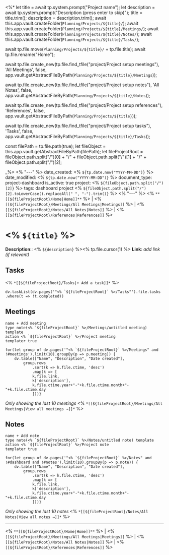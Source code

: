 <%*
let title = await tp.system.prompt("Project name");
let description = await tp.system.prompt("Description (press enter to skip)");
title = title.trim();
description = description.trim();
await this.app.vault.createFolder(`Planning/Projects/${title}/`);
await this.app.vault.createFolder(`Planning/Projects/${title}/Meetings/`);
await this.app.vault.createFolder(`Planning/Projects/${title}/Notes/`);
await this.app.vault.createFolder(`Planning/Projects/${title}/Tasks/`);

await tp.file.move(`Planning/Projects/${title}/` + tp.file.title);
await tp.file.rename("Home");

await tp.file.create_new(tp.file.find_tfile("project/Project setup meetings"), 'All Meetings', false, app.vault.getAbstractFileByPath(`Planning/Projects/${title}/Meetings`));

await tp.file.create_new(tp.file.find_tfile("project/Project setup notes"), 'All Notes', false, app.vault.getAbstractFileByPath(`Planning/Projects/${title}/Notes`));

await tp.file.create_new(tp.file.find_tfile("project/Project setup references"), 'References', false, app.vault.getAbstractFileByPath(`Planning/Projects/${title}`));

await tp.file.create_new(tp.file.find_tfile("project/Project setup tasks"), 'Tasks', false, app.vault.getAbstractFileByPath(`Planning/Projects/${title}/Tasks`));

const filePath = tp.file.path(true);
let fileObject = this.app.vault.getAbstractFileByPath(filePath);
let fileProjectRoot = fileObject.path.split("/")[0] + "/" + fileObject.path.split("/")[1] + "/" + fileObject.path.split("/")[2];

_%>
<% "---" %>
date_created: <% `${tp.date.now("YYYY-MM-DD")}` %>
date_modified: <% `${tp.date.now("YYYY-MM-DD")}` %>
document_type: project-dashboard
is_active: true
project: <% `${fileObject.path.split("/")[2]}` %>
tags: dashboard project <% `${fileObject.path.split("/")[2].toLowerCase().replaceAll(" ", "-").trim()}` %>
<% "---" %>
<% `**[[${fileProjectRoot}/Home|Home]]**` %> | <% `[[${fileProjectRoot}/Meetings/All Meetings|Meetings]]` %> | <% `[[${fileProjectRoot}/Notes/All Notes|Notes]]` %> | <% `[[${fileProjectRoot}/References|References]]` %>
# <% `${title}` %>
**Description**:: <% `${description}` %><% tp.file.cursor(1) %>
**Link**: *add link (if relevant)*


## Tasks
<% `*[[${fileProjectRoot}/Tasks|+ Add a task]]*` %>
```dataviewjs 
dv.taskList(dv.pages('"<% `${fileProjectRoot}` %>/Tasks"').file.tasks .where(t => !t.completed))
```

## Meetings
```button
name + Add meeting
type note(<% `${fileProjectRoot}` %>/Meetings/untitled meeting) template
action <% `${fileProjectRoot}` %>/Project meeting
templater true
```
```dataviewjs
for(let group of dv.pages('"<% `${fileProjectRoot}` %>/Meetings" and !#meetings').limit(10).groupBy(p => p.meeting)) {
	dv.table(["Name", "Description", "Date created"], 
		group.rows 
			.sort(k => k.file.ctime, 'desc')
			.map(k => [
			k.file.link, 
			k['description'],
			k.file.ctime.year+"-"+k.file.ctime.month+"-"+k.file.ctime.day
			]))}
```
*Only showing the last 10 meetings*
<% `*[[${fileProjectRoot}/Meetings/All Meetings|View all meetings →]]*` %>

## Notes
```button
name + Add note
type note(<% `${fileProjectRoot}` %>/Notes/untitled note) template
action <% `${fileProjectRoot}` %>/Project note
templater true
```
```dataviewjs
for(let group of dv.pages('"<% `${fileProjectRoot}` %>/Notes" and !#dashboard and !#notes').limit(10).groupBy(p => p.note)) {
	dv.table(["Name", "Description", "Date created"], 
		group.rows 
			.sort(k => k.file.ctime, 'desc')
			.map(k => [
			k.file.link, 
			k['description'],
			k.file.ctime.year+"-"+k.file.ctime.month+"-"+k.file.ctime.day
			]))}
```
*Only showing the last 10 notes*
<% `*[[${fileProjectRoot}/Notes/All Notes|View all notes →]]*` %>

---
<% `**[[${fileProjectRoot}/Home|Home]]**` %> | <% `[[${fileProjectRoot}/Meetings/All Meetings|Meetings]]` %> | <% `[[${fileProjectRoot}/Notes/All Notes|Notes]]` %> | <% `[[${fileProjectRoot}/References|References]]` %>